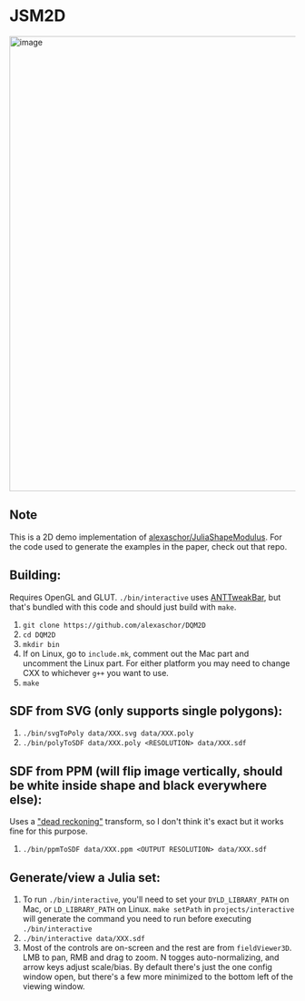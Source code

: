 # JSM2D

<img width="800" alt="image" src="https://github.com/alexaschor/JSM2D/assets/77604978/62d6f342-eede-4cbe-a933-80e3af296a61">

## Note
This is a 2D demo implementation of [alexaschor/JuliaShapeModulus](https://github.com/alexaschor/JuliaShapeModulus). For the code used to generate the examples in the paper, check out that repo.  

## Building:
Requires OpenGL and GLUT. `./bin/interactive` uses [ANTTweakBar](http://anttweakbar.sourceforge.net/doc/), but that's bundled with this code and should just build with `make`.
1. `git clone https://github.com/alexaschor/DQM2D`
2. `cd DQM2D`
3. `mkdir bin`
4. If on Linux, go to `include.mk`, comment out the Mac part and uncomment the Linux part. For either platform you may need to change CXX to whichever `g++` you want to use.
5. `make`

## SDF from SVG (only supports single polygons):
1. `./bin/svgToPoly data/XXX.svg data/XXX.poly`
2. `./bin/polyToSDF data/XXX.poly <RESOLUTION> data/XXX.sdf`


## SDF from PPM (will flip image vertically, should be white inside shape and black everywhere else):
Uses a ["dead reckoning"](https://www.sciencedirect.com/science/article/pii/S1077314204000682) transform, so I don't think it's exact but it works fine for this purpose.
1. `./bin/ppmToSDF data/XXX.ppm <OUTPUT RESOLUTION> data/XXX.sdf`

## Generate/view a Julia set:
1. To run `./bin/interactive`, you'll need to set your `DYLD_LIBRARY_PATH` on Mac, or `LD_LIBRARY_PATH` on Linux. `make setPath` in `projects/interactive` will generate the command you need to run before executing `./bin/interactive`
2. `./bin/interactive data/XXX.sdf`
3. Most of the controls are on-screen and the rest are from `fieldViewer3D`. LMB to pan, RMB and drag to zoom. N togges auto-normalizing, and arrow keys adjust scale/bias. By default there's just the one config window open, but there's a few more minimized to the bottom left of the viewing window.
